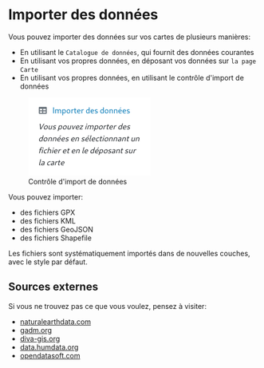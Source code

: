 <a name="data-import"></a>

# Importer des données

Vous pouvez importer des données sur vos cartes de plusieurs manières:

- En utilisant le `Catalogue de données`, qui fournit des données courantes
- En utilisant vos propres données, en déposant vos données sur `la page Carte`
- En utilisant vos propres données, en utilisant le contrôle d'import de données

<figure>
    <img src="./assets/data-import.png" alt="Contrôle d'import de données"/>
    <figcaption>Contrôle d'import de données</figcaption>
</figure>

Vous pouvez importer:

- des fichiers GPX
- des fichiers KML
- des fichiers GeoJSON
- des fichiers Shapefile

Les fichiers sont systématiquement importés dans de nouvelles couches, avec le style par défaut.

## Sources externes

Si vous ne trouvez pas ce que vous voulez, pensez à visiter:

- <a href="http://www.naturalearthdata.com" target="_blank">naturalearthdata.com</a>
- <a href="https://gadm.org" target="_blank">gadm.org</a>
- <a href="https://www.diva-gis.org" target="_blank">diva-gis.org</a>
- <a href="https://data.humdata.org" target="_blank">data.humdata.org</a>
- <a href="https://public.opendatasoft.com/explore" target="_blank">opendatasoft.com</a>
